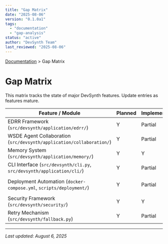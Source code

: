 ```yaml
---
title: "Gap Matrix"
date: "2025-08-06"
version: "0.1.0a1"
tags:
  - "documentation"
  - "gap-analysis"
status: "active"
author: "DevSynth Team"
last_reviewed: "2025-08-06"
---
```

<div class="breadcrumbs">
<a href="index.md">Documentation</a> &gt; Gap Matrix
</div>

# Gap Matrix

This matrix tracks the state of major DevSynth features. Update entries as features mature.

| Feature / Module | Planned | Implemented | Tested | Notes |
|------------------|---------|-------------|--------|-------|
| EDRR Framework (`src/devsynth/application/edrr/`) | Y | Partial | Partial | Unit tests in `tests/unit/application/edrr/` and integration coverage in `tests/integration/general/test_wsde_edrr_integration_end_to_end.py` |
| WSDE Agent Collaboration (`src/devsynth/application/collaboration/`) | Y | Partial | Partial | Voting logic exercised in `tests/unit/domain/test_wsde_voting_logic.py` |
| Memory System (`src/devsynth/application/memory/`) | Y | Y | Y | Managed via `MemoryManager`; validated by `tests/unit/application/memory/test_memory_manager.py` |
| CLI Interface (`src/devsynth/cli.py`, `src/devsynth/application/cli/`) | Y | Partial | Partial | Command loading tested in `tests/unit/cli/test_command_module_loading.py` |
| Deployment Automation (`docker-compose.yml`, `scripts/deployment/`) | Y | Partial | Partial | Deployment scripts enforce non-root execution and secure `.env` handling; verified by `tests/integration/deployment/test_deployment_scripts.py` |
| Security Framework (`src/devsynth/security/`) | Y | Y | Y | Encryption and policy enforcement verified by `tests/unit/security/test_encryption.py` |
| Retry Mechanism (`src/devsynth/fallback.py`) | Y | Partial | Partial | Retry logic covered in `tests/unit/fallback/test_retry.py` |

---

*Last updated: August 6, 2025*
